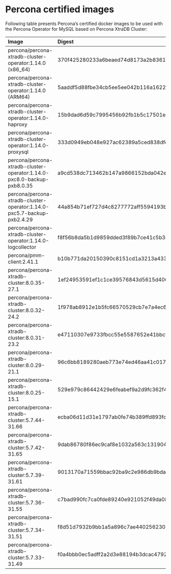 # Percona certified images

Following table presents Percona’s certified docker images to be used with the
Percona Operator for MySQL based on Percona XtraDB Cluster:

| Image                                                                  | Digest                                                           |
|:-----------------------------------------------------------------------|:-----------------------------------------------------------------|
| percona/percona-xtradb-cluster-operator:1.14.0 (x86_64)                | 370f425280233a6beaed74d8173a2b836145596d1feb05fe1c8831d382a101db |
| percona/percona-xtradb-cluster-operator:1.14.0 (ARM64)                 | 5aaddf5d88fbe34cb5ee5ee042b116a162273a4863c856f66909231fe6f8d502 |
| percona/percona-xtradb-cluster-operator:1.14.0-haproxy                 | 15b9dad6d59c7995456b92fb1b5c17501ecbc8bafb758ff6e7417d409f06bbbd |
| percona/percona-xtradb-cluster-operator:1.14.0-proxysql                | 333d0949eb048e927ac62389a5ced838dfdffe89605b30e543c10c59feb6dca2 |
| percona/percona-xtradb-cluster-operator:1.14.0-pxc8.0-backup-pxb8.0.35 | a9cd538dc713462b147a9866152bda042e326b125a9f6bd5684b9b46e75a8b01 |
| percona/percona-xtradb-cluster-operator:1.14.0-pxc5.7-backup-pxb2.4.29 | 44a854b71ef727d4c8277772aff5594193b6efec9b682b5d3bdb40e687e77d71 |
| percona/percona-xtradb-cluster-operator:1.14.0-logcollector            | f8f56b8da5b1d9859dded3f89b7ce41c5b3ceba6d78f7d4152bd0b14bafc60f4 |
| percona/pmm-client:2.41.1                                              | b10b771da20150390c8151cd1a3213a43348ec699064c953b2ad10783f8d7b1c |
| percona/percona-xtradb-cluster:8.0.35-27.1                             | 1ef24953591ef1c1ce39576843d5615d4060fd09458c7a39ebc3e2eda7ef486b |
| percona/percona-xtradb-cluster:8.0.32-24.2                             | 1f978ab8912e1b5fc66570529cb7e7a4ec6a38adbfce1ece78159b0fcfa7d47a |
| percona/percona-xtradb-cluster:8.0.31-23.2                             | e47110307e9733fbcc55e5587652e41bbcf794063b021533d5e705062da97927 |
| percona/percona-xtradb-cluster:8.0.29-21.1                             | 96c6bb8189280aeb773e74ed46aa41c01781b62947ed70c89efeb9f41c367ee7 |
| percona/percona-xtradb-cluster:8.0.25-15.1                             | 529e979c86442429e6feabef9a2d9fc362f4626146f208fbfac704e145a492dd |
| percona/percona-xtradb-cluster:5.7.44-31.66                            | ecba06d11d31e1797ab0fe74b389ffd893fdebbb4666471b6b1f61f84045f9d6 |
| percona/percona-xtradb-cluster:5.7.42-31.65                            | 9dab86780f86ec9caf8e1032a563c131904b75a37edeaec159a93f7d0c16c603 |
| percona/percona-xtradb-cluster:5.7.39-31.61                            | 9013170a71559bbac92ba9c2e986db9bda3a8a9e39ee1ee350e0ee94488bb6d7 |
| percona/percona-xtradb-cluster:5.7.36-31.55                            | c7bad990fc7ca0fde89240e921052f49da08b67c7c6dc54239593d61710be504 |
| percona/percona-xtradb-cluster:5.7.34-31.51                            | f8d51d7932b9bb1a5a896c7ae440256230eb69b55798ff37397aabfd58b80ccb |
| percona/percona-xtradb-cluster:5.7.33-31.49                            | f0a4bbb0ec5adff2a2d3e88194b3dcac479266ca29da028f0dfb22f55449ac17 |
